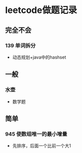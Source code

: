 # leetcode做题记录
## 完全不会
### 139 单词拆分
- 动态规划+java中的hashset
## 一般
### 水壶
- 数学题
## 简单
### 945 使数组唯一的最小增量
- 先排序，后面一个比前一个大1
